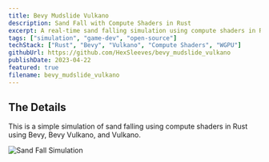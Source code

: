 ```yaml
---
title: Bevy Mudslide Vulkano
description: Sand Fall with Compute Shaders in Rust
excerpt: A real-time sand falling simulation using compute shaders in Rust with Bevy and Vulkano
tags: ["simulation", "game-dev", "open-source"]
techStack: ["Rust", "Bevy", "Vulkano", "Compute Shaders", "WGPU"]
githubUrl: https://github.com/HexSleeves/bevy_mudslide_vulkano
publishDate: 2023-04-22
featured: true
filename: bevy_mudslide_vulkano
---
```


## The Details

This is a simple simulation of sand falling using compute shaders in Rust using Bevy, Bevy Vulkano, and Vulkano.

![Sand Fall Simulation](https://github.com/HexSleeves/bevy_mudslide_vulkano/blob/main/data/simulation.gif)
